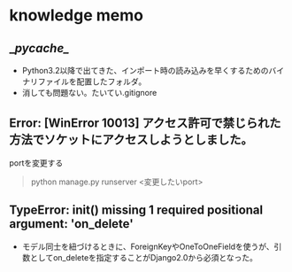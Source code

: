 # knowledge memo

## \__pycache\__
- Python3.2以降で出てきた、インポート時の読み込みを早くするためのバイナリファイルを配置したフォルダ。
- 消しても問題ない。たいてい.gitignore

## Error: [WinError 10013] アクセス許可で禁じられた方法でソケットにアクセスしようとしました。
portを変更する
>python manage.py runserver <変更したいport>

## TypeError: __init__() missing 1 required positional argument: 'on_delete'
- モデル同士を紐づけるときに、ForeignKeyやOneToOneFieldを使うが、引数としてon_deleteを指定することがDjango2.0から必須となった。
